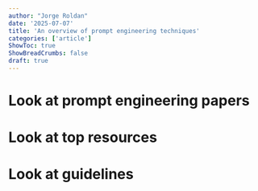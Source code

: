 ```yaml
---
author: "Jorge Roldan"
date: '2025-07-07'
title: 'An overview of prompt engineering techniques'
categories: ['article']
ShowToc: true
ShowBreadCrumbs: false
draft: true
---
```


# Look at prompt engineering papers

# Look at top resources

# Look at guidelines
